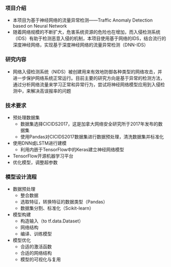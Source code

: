 ### 项目介绍

- 本项目为基于神经网络的流量异常检测——Traffic Anomaly Detection based on Neural Network
- 随着网络规模的不断扩大，危害系统资源的危险也在增加，而入侵检测系统（IDS）有助于检测恶意入侵的机制，本项目使用基于网络的IDS，结合流行的深度神经网络，实现基于深度神经网络的流量异常检测（DNN-IDS）

### 研究内容

- 网络入侵检测系统（NIDS）被创建用来有效地防御各种类型的网络攻击，并进一步保护网络系统正常运行。目前主要的研究方向是基于异常的检测方法，通过分析网络流量来学习正常和异常行为，尝试将神经网络模型应用到入侵检测中，来解决高误报率的问题

### 技术要求

- 预处理数据集
  - 数据集选择CICIDS2017，这是加拿大网络安全研究所于2017年发布的数据集
  - 使用Pandas对CICIDS2017数据集进行数据预处理，清洗数据集并标准化
- 使用DNN或LSTM进行建模
  - 利用内嵌于TensorFlow中的Keras建立神经网络模型
- TensorFlow开源机器学习平台
- 优化模型，调整超参数

### 模型设计流程

- 数据预处理
  - 整合数据
  - 选取特征，转换特征的数据类型（Pandas）
  - 数据集分割、标准化（Scikit-learn）
- 模型构建
  - 构造输入（to tf.data.Dataset）
  - 网络结构
  - 编译、训练模型
- 模型优化
  - 合适的激活函数
  - 合适的网络结构
  - 模型的可视化与复用
